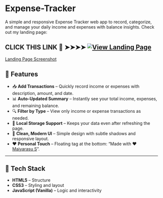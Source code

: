 # Expense-Tracker
A simple and responsive Expense Tracker web app to record, categorize, and manage your daily income and expenses with balance insights.
Check out my landing page:  

CLICK THIS LINK 🔗 ➤➤➤➤ [![View Landing Page](https://img.shields.io/badge/View-Projects-blue)](https://maiyarasu-s.github.io/Webpage-recreation/)
---
[Landing Page Screenshot](Screenshot-3.png)
## 🚀 Features

- 📥 **Add Transactions** – Quickly record income or expenses with description, amount, and date.  
- 📊 **Auto-Updated Summary** – Instantly see your total income, expenses, and remaining balance.  
- 🔍 **Filter by Type** – View only income or expense transactions as needed.  
- 💾 **Local Storage Support**  – Keeps your data even after refreshing the page.  
- 🎨 **Clean, Modern UI** – Simple design with subtle shadows and responsive layout.  
- ❤️ **Personal Touch** – Floating tag at the bottom: “Made with ❤️ [Maiyarasu S](https://github.com/MaiyarasuS)”.

---

## 🧠 Tech Stack

- **HTML5** – Structure  
- **CSS3** – Styling and layout  
- **JavaScript (Vanilla)** – Logic and interactivity  

